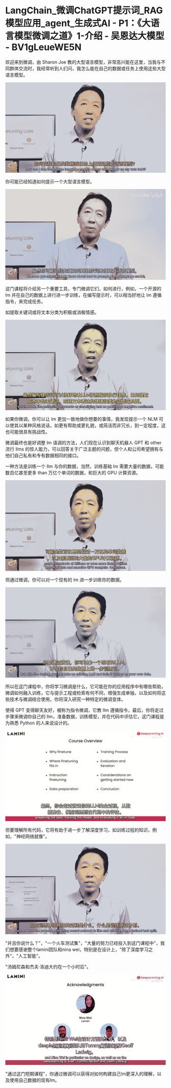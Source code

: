 # LangChain_微调ChatGPT提示词_RAG模型应用_agent_生成式AI - P1：《大语言模型微调之道》1-介绍 - 吴恩达大模型 - BV1gLeueWE5N

欢迎来到微调，由 Sharon Joe 教的大型语言模型，非常高兴能在这里，当我与不同群体交流时，我经常听到人们问，我怎么能在自己的数据或任务上使用这些大型语言模型。



![](img/b5388f96f1390aaac7c7ec726bb99920_1.png)

你可能已经知道如何提示一个大型语言模型。

![](img/b5388f96f1390aaac7c7ec726bb99920_3.png)

这门课程将介绍另一个重要工具，专门微调它们，如何进行，例如，一个开源的 lm 并在自己的数据上进行进一步训练，在编写提示时，可以相当好地让 lm 遵循指令，来完成任务。

如提取关键词或将文本分类为积极或消极情感。

![](img/b5388f96f1390aaac7c7ec726bb99920_5.png)

如果你微调，你可以让 lm 更加一致地做你想要的事情，我发现提示一个 NLM 可以使其以某种风格说话，如更有帮助或更礼貌，或简洁而非冗长，到一定程度，这也可能很具有挑战性。

微调最终也是好调整 lm 语调的方法，人们现在认识到聊天机器人 GPT 和 other 流行 llms 的惊人能力，可以回答关于广泛主题的问题，但个人和公司希望拥有与他们自己私有和专有数据相同的接口。

一种方法是训练一个 llm 与你的数据，当然，训练基础 lm 需要大量的数据，可能数百亿甚至更多 than 万亿个单词的数据，和巨大的 GPU 计算资源。



![](img/b5388f96f1390aaac7c7ec726bb99920_7.png)

但通过微调，你可以对一个现有的 lm 进一步训练你的数据。

![](img/b5388f96f1390aaac7c7ec726bb99920_9.png)

所以在这门课程中，你将学习微调是什么，它可能在你的应用程序中有哪些帮助，微调如何融入训练，它与提示工程或检索有何不同，增强生成单独，以及如何将这些技术与微调结合使用，你将深入研究一种特定的微调变体。

使得 GPT 变得聊天友好，被称为指令微调，它教 llm 遵循指令，最后，你将走过步骤来微调你自己的 llm，准备数据，训练模型，并在代码中评估它，这门课程是为熟悉 Python 的人来说设计的。



![](img/b5388f96f1390aaac7c7ec726bb99920_11.png)

但要理解所有代码，它将有助于进一步了解深度学习，如训练过程的知识，例如，"神经网络就像"。

![](img/b5388f96f1390aaac7c7ec726bb99920_13.png)

"并且你说什么？"，"一个火车测试集"，"大量的努力已经投入到这门课程中"，我们想要感谢整个lamini团队和nina wei，特别是在设计上，"除了深度学习之外"，"人工智能"。

"汤姆尼森和杰夫·洛迪大约在一个小时后"。

![](img/b5388f96f1390aaac7c7ec726bb99920_15.png)

"通过这门短期课程"，你通过微调可以获得对如何构建自己lm更深入的理解，以及使用自己数据的现有lm。
